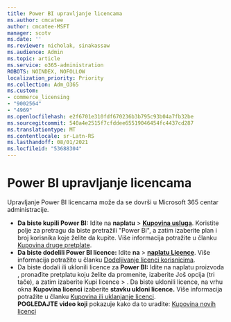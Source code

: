 ```yaml
---
title: Power BI upravljanje licencama
ms.author: cmcatee
author: cmcatee-MSFT
manager: scotv
ms.date: ''
ms.reviewer: nicholak, sinakassaw
ms.audience: Admin
ms.topic: article
ms.service: o365-administration
ROBOTS: NOINDEX, NOFOLLOW
localization_priority: Priority
ms.collection: Adm_O365
ms.custom:
- commerce_licensing
- "9002564"
- "4969"
ms.openlocfilehash: e2f6701e310fdf670236b3b795c93b04a7fb32be
ms.sourcegitcommit: 540a4e2515f7cfddee65519046454fc4437cd287
ms.translationtype: MT
ms.contentlocale: sr-Latn-RS
ms.lasthandoff: 08/01/2021
ms.locfileid: "53688304"
---
```

# <a name="power-bi-license-management"></a>Power BI upravljanje licencama

Upravljanje Power BI licencama može da se dovrši u Microsoft 365 centar administracije.

- **Da biste kupili Power BI:** Idite na **naplatu** \> **[Kupovina usluga](https://go.microsoft.com/fwlink/p/?linkid=868433)**. Koristite polje za pretragu da biste pretražili "Power BI", a zatim izaberite plan i broj korisnika koje želite da kupite. Više informacija potražite u članku [Kupovina druge pretplate](/microsoft-365/commerce/try-or-buy-microsoft-365#buy-a-different-subscription).
- **Da biste dodelili Power BI licence:** Idite **na**  >  **[naplatu Licence](https://go.microsoft.com/fwlink/p/?linkid=842264)**. Više informacija potražite u članku [Dodeljivanje licenci korisnicima](/microsoft-365/admin/manage/assign-licenses-to-users).
- Da biste dodali ili uklonili licence za **Power BI:** Idite na naplatu proizvoda , pronađite pretplatu koju želite da promenite, izaberite Još opcija (tri tače), a zatim izaberite Kupi licence  >  **[](https://go.microsoft.com/fwlink/p/?linkid=842054)**.   Da biste uklonili licence, na vrhu okna **Kupovina licenci** izaberite **stavku ukloni licence.** Više informacija potražite u članku [Kupovina ili uklanjanje licenci](/microsoft-365/commerce/licenses/buy-licenses).\
**POGLEDAJTE video koji** pokazuje kako da to uradite: [Kupovina novih licenci](https://go.microsoft.com/fwlink/p/?linkid=2154857)